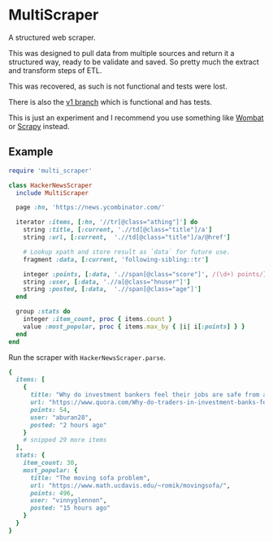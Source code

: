 # MultiScraper

A structured web scraper.

This was designed to pull data from multiple sources and return it a structured way, ready to be validate and saved. So pretty much the extract and transform steps of ETL.

This was recovered, as such is not functional and tests were lost.

There is also the [v1 branch](https://github.com/harrisbaird/multi_scraper/tree/v1) which is functional and has tests.

This is just an experiment and I recommend you use something like [Wombat](https://github.com/felipecsl/wombat) or [Scrapy](https://scrapy.org/) instead.

## Example
```ruby
require 'multi_scraper'

class HackerNewsScraper
  include MultiScraper

  page :hn, 'https://news.ycombinator.com/'

  iterator :items, [:hn, '//tr[@class="athing"]'] do
    string :title, [:current, './/td[@class="title"]/a']
    string :url, [:current,  './/td[@class="title"]/a/@href']

    # Lookup xpath and store result as `data` for future use.
    fragment :data, [:current, 'following-sibling::tr']

    integer :points, [:data, './/span[@class="score"]', /(\d+) points/]
    string :user, [:data, './/a[@class="hnuser"]']
    string :posted, [:data,  './/span[@class="age"]']
  end

  group :stats do
    integer :item_count, proc { items.count }
    value :most_popular, proc { items.max_by { |i| i[:points] } }
  end
end

```

Run the scraper with `HackerNewsScraper.parse`.


```ruby
{
  items: [
    {
      title: "Why do investment bankers feel their jobs are safe from automation?",
      url: "https://www.quora.com/Why-do-traders-in-investment-banks-feel-their-jobs-are-immune-from-AI-automation-and-deep-learning?share=1",
      points: 54,
      user: "aburan28",
      posted: "2 hours ago"
    }
    # snipped 29 more items
  ],
  stats: {
    item_count: 30,
    most_popular: {
      title: "The moving sofa problem",
      url: "https://www.math.ucdavis.edu/~romik/movingsofa/",
      points: 496,
      user: "vinnyglennon",
      posted: "15 hours ago"
    }
  }
}
```
